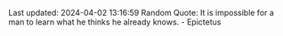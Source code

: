 Last updated: 2024-04-02 13:16:59
Random Quote: It is impossible for a man to learn what he thinks he already knows. - Epictetus